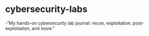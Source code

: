 # cybersecurity-labs
-“My hands-on cybersecurity lab journal: recon, exploitation, post-exploitation, and more.”
